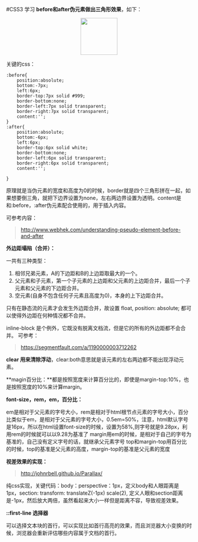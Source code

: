 #CSS3 学习
**before和after伪元素做出三角形效果**，如下：
<div align=center><img src = images/after.png width=100></div>

关键的css：

    :before{
    	position:absolute;
    	bottom:-7px;
    	left:6px;
    	border-top:7px solid #999;
    	border-bottom:none;
    	border-left:7px solid transparent;
    	border-right:7px solid transparent;
    	content:'';
    }
    :after{
    	position:absolute;
    	bottom:-6px;
    	left:6px;
    	border-top:6px solid white;
    	border-bottom:none;
    	border-left:6px solid transparent;
    	border-right:6px solid transparent;
    	content:'';
    	
    }
    
原理就是当伪元素的宽度和高度为0的时候，border就是四个三角形拼在一起，如果想要倒三角，就把下边界设置为none，左右两边界设置为透明。content是和:before，:after伪元素配合使用的，用于插入内容。

可参考内容：
>http://www.webhek.com/understanding-pseudo-element-before-and-after


**外边距塌陷（合并）：**

一共有三种类型：

1. 相邻兄弟元素，A的下边距和B的上边距取最大的一个。
2. 父元素和子元素，第一个子元素的上边距和父元素的上边距合并，最后一个子元素和父元素的下边距合并。
3. 空元素(自身不包含任何子元素且高度为0)，本身的上下边距合并。

只有在静态流的元素才会发生外边距合并，故设置 float, position: absolute; 都可以使得外边距在何种情况都不合并。

inline-block 是个例外，它既没有脱离文档流，但是它的所有的外边距都不会合并。
可参考：
>https://segmentfault.com/a/1190000003712262

**clear 用来清除浮动**，clear:both意思就是该元素的左右两边都不能出现浮动元素。

**magin百分比：**都是按照宽度来计算百分比的，即使是margin-top:10%，也是按照宽度的10%来计算margin。

**font-size，rem，em，百分比：**

em是相对于父元素的字号大小，rem是相对于html根节点元素的字号大小，百分比类似于em，是相对于父元素的字号大小，0.5em=50%，注意，html默认字号是16px，所以在html设置font-size的时候，设置为58%,则字号就是9.28px，利用rem的时候就可以以9.28为基准了
margin用em的时候，是相对于自己的字号为基准的，自己没有定义字号的话，就继承父元素字号
top和margin-top用百分比的时候，top的基准是父元素的高度，margin-top的基准是父元素的宽度

**视差效果的实现：**

>http://johnrbell.github.io/Parallax/ 

纯css实现，关键代码：body：perspective：1px，定义body和人眼距离是1px，section: transform: translateZ(-1px) scale(2), 定义人眼和section距离是-1px，然后放大两倍，虽然看起来大小一样但是距离不容，导致视差效果。

**::first-line 选择器**

可以选择文本块的首行，可以实现比如首行高亮的效果，而且浏览器大小变换的时候，浏览器会重新评估哪些内容属于文档的首行。
